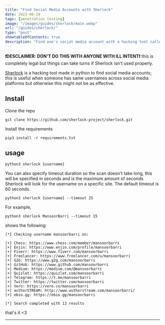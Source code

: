 ```yaml
---
title: "Find Social Media Accounts with Sherlock"
date: 2023-06-28
tags: [penetration testing]
image: "/images/guides/sherlock/main.webp"
url: "/guides/sherlock/"
type: "post"
showtableOfContents: true
description: "Find one's social media account with a hacking tool called Sherlock. Learn more about the tool and how to use it effective in your cyber security journey."
---
```


**❗DESCLAIMER: DON'T DO THIS WITH ANYONE WITH ILL INTENT❗** this is completely legal but things can take turns if Sherlock isn't used properly.

[Sherlock](https://github.com/sherlock-project/sherlock) is a hacking tool made in python to find social media accounts; this is useful when someone has same usernames across social media platforms but otherwise this might not be as effective. 

## Install 
Clone the repo 
```
git clone https://github.com/sherlock-project/sherlock.git
```

Install the requirements
```
pip3 install -r requirements.txt
```

## usage 
```
python3 sherlock {username}
```

You can also specify timeout duration so the scan doesn't take long, this will be specified in seconds and is the maximum amount of seconds Sherlock will look for the username on a specific site. The default timeout is 60 seconds.

```
python3 sherlock {username} --timeout 25 
```

For example, 
```
python3 sherlock MansoorBarri --timeout 15
```

shows the following: 
```
[*] Checking username mansoorbarri on:

[+] Chess: https://www.chess.com/member/mansoorbarri
[+] Enjin: https://www.enjin.com/profile/mansoorbarri
[+] Fiverr: https://www.fiverr.com/mansoorbarri
[+] Freelancer: https://www.freelancer.com/u/mansoorbarri
[+] G2G: https://www.g2g.com/mansoorbarri
[+] GitHub: https://www.github.com/mansoorbarri
[+] Medium: https://medium.com/@mansoorbarri
[+] Quizlet: https://quizlet.com/mansoorbarri
[+] Telegram: https://t.me/mansoorbarri
[+] Twitter: https://twitter.com/mansoorbarri
[+] Vero: https://vero.co/mansoorbarri
[+] authorSTREAM: http://www.authorstream.com/mansoorbarri/
[+] ebio.gg: https://ebio.gg/mansoorbarri

[*] Search completed with 13 results
```

that's it <3

----

  